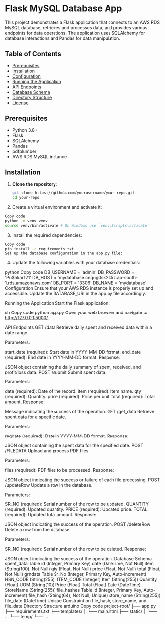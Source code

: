 # Flask MySQL Database App

This project demonstrates a Flask application that connects to an AWS RDS MySQL database, retrieves and processes data, and provides various endpoints for data operations. The application uses SQLAlchemy for database interactions and Pandas for data manipulation.

## Table of Contents

- [Prerequisites](#prerequisites)
- [Installation](#installation)
- [Configuration](#configuration)
- [Running the Application](#running-the-application)
- [API Endpoints](#api-endpoints)
- [Database Schema](#database-schema)
- [Directory Structure](#directory-structure)
- [License](#license)

## Prerequisites

- Python 3.8+
- Flask
- SQLAlchemy
- Pandas
- pdfplumber
- AWS RDS MySQL instance

## Installation

1. **Clone the repository:**
   ```sh
   git clone https://github.com/yourusername/your-repo.git
   cd your-repo
   ```
2. Create a virtual environment and activate it:

```sh
Copy code
python -m venv venv
source venv/bin/activate # On Windows use `venv\Scripts\activate`
```

3. Install the required dependencies:

```sh
Copy code
pip install -r requirements.txt
Set up the database configuration in the app.py file:
```

4. Update the following variables with your database credentials:

python
Copy code
DB_USERNAME = 'admin'
DB_PASSWORD = 'Pu$hkar121'
DB_HOST = 'mydatabase.cnqug0sk235z.ap-south-1.rds.amazonaws.com'
DB_PORT = '3306'
DB_NAME = 'mydatabase'
Configuration
Ensure that your AWS RDS instance is properly set up and accessible. Update the DATABASE_URI in the app.py file accordingly.

Running the Application
Start the Flask application:

sh
Copy code
python app.py
Open your web browser and navigate to http://127.0.0.1:5000/.

API Endpoints
GET /data
Retrieve daily spent and received data within a date range.

Parameters:

start_date (required): Start date in YYYY-MM-DD format.
end_date (required): End date in YYYY-MM-DD format.
Response:

JSON object containing the daily summary of spent, received, and profit/loss data.
POST /submit
Submit spent data.

Parameters:

date (required): Date of the record.
item (required): Item name.
qty (required): Quantity.
price (required): Price per unit.
total (required): Total amount.
Response:

Message indicating the success of the operation.
GET /get_data
Retrieve spent data for a specific date.

Parameters:

reqdate (required): Date in YYYY-MM-DD format.
Response:

JSON object containing the spent data for the specified date.
POST /FILEDATA
Upload and process PDF files.

Parameters:

files (required): PDF files to be processed.
Response:

JSON object indicating the success or failure of each file processing.
POST /updateRow
Update a row in the database.

Parameters:

SR_NO (required): Serial number of the row to be updated.
QUANTITY (required): Updated quantity.
PRICE (required): Updated price.
TOTAL (required): Updated total amount.
Response:

JSON object indicating the success of the operation.
POST /deleteRow
Delete a row from the database.

Parameters:

SR_NO (required): Serial number of the row to be deleted.
Response:

JSON object indicating the success of the operation.
Database Schema
spent_data Table
id (Integer, Primary Key)
date (DateTime, Not Null)
item (String(100), Not Null)
qty (Float, Not Null)
price (Float, Not Null)
total (Float, Not Null)
grndata Table
Sr_No (Integer, Primary Key, Auto-increment)
HSN_CODE (String(255))
ITEM_CODE (Integer)
Item (String(255))
Quantity (Float)
UOM (String(10))
Price (Float)
Total (Float)
Date (DateTime)
StoreName (String(255))
file_hashes Table
id (Integer, Primary Key, Auto-increment)
file_hash (String(64), Not Null, Unique)
store_name (String(255))
file_date (DateTime)
Unique Constraint on file_hash, store_name, and file_date
Directory Structure
arduino
Copy code
project-root/
├── app.py
├── requirements.txt
├── templates/
│ └── main.html
├── static/
│ └── ...
└── temp/
└── ...
